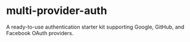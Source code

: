 # multi-provider-auth
A ready-to-use authentication starter kit supporting Google, GitHub, and Facebook OAuth providers.
